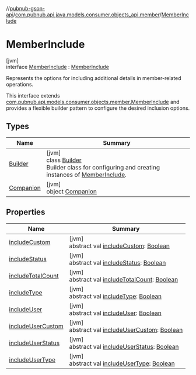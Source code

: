 //[pubnub-gson-api](../../../index.md)/[com.pubnub.api.java.models.consumer.objects_api.member](../index.md)/[MemberInclude](index.md)

# MemberInclude

[jvm]\
interface [MemberInclude](index.md) : [MemberInclude](../../../../../pubnub-kotlin/pubnub-kotlin-core-api/pubnub-kotlin-core-api/com.pubnub.api.models.consumer.objects.member/-member-include/index.md)

Represents the options for including additional details in member-related operations.

This interface extends [com.pubnub.api.models.consumer.objects.member.MemberInclude](../../../../../pubnub-kotlin/pubnub-kotlin-core-api/pubnub-kotlin-core-api/com.pubnub.api.models.consumer.objects.member/-member-include/index.md) and provides a flexible builder pattern to configure the desired inclusion options.

## Types

| Name | Summary |
|---|---|
| [Builder](-builder/index.md) | [jvm]<br>class [Builder](-builder/index.md)<br>Builder class for configuring and creating instances of [MemberInclude](index.md). |
| [Companion](-companion/index.md) | [jvm]<br>object [Companion](-companion/index.md) |

## Properties

| Name | Summary |
|---|---|
| [includeCustom](../../com.pubnub.api.java.models.consumer.objects_api.membership/-membership-include/index.md#1088297531%2FProperties%2F126356644) | [jvm]<br>abstract val [includeCustom](../../com.pubnub.api.java.models.consumer.objects_api.membership/-membership-include/index.md#1088297531%2FProperties%2F126356644): [Boolean](https://kotlinlang.org/api/core/kotlin-stdlib/kotlin/-boolean/index.html) |
| [includeStatus](../../com.pubnub.api.java.models.consumer.objects_api.membership/-membership-include/index.md#169752794%2FProperties%2F126356644) | [jvm]<br>abstract val [includeStatus](../../com.pubnub.api.java.models.consumer.objects_api.membership/-membership-include/index.md#169752794%2FProperties%2F126356644): [Boolean](https://kotlinlang.org/api/core/kotlin-stdlib/kotlin/-boolean/index.html) |
| [includeTotalCount](../../com.pubnub.api.java.models.consumer.objects_api.membership/-membership-include/index.md#-1325884607%2FProperties%2F126356644) | [jvm]<br>abstract val [includeTotalCount](../../com.pubnub.api.java.models.consumer.objects_api.membership/-membership-include/index.md#-1325884607%2FProperties%2F126356644): [Boolean](https://kotlinlang.org/api/core/kotlin-stdlib/kotlin/-boolean/index.html) |
| [includeType](../../com.pubnub.api.java.models.consumer.objects_api.membership/-membership-include/index.md#-928144814%2FProperties%2F126356644) | [jvm]<br>abstract val [includeType](../../com.pubnub.api.java.models.consumer.objects_api.membership/-membership-include/index.md#-928144814%2FProperties%2F126356644): [Boolean](https://kotlinlang.org/api/core/kotlin-stdlib/kotlin/-boolean/index.html) |
| [includeUser](index.md#-135233893%2FProperties%2F126356644) | [jvm]<br>abstract val [includeUser](index.md#-135233893%2FProperties%2F126356644): [Boolean](https://kotlinlang.org/api/core/kotlin-stdlib/kotlin/-boolean/index.html) |
| [includeUserCustom](index.md#221044138%2FProperties%2F126356644) | [jvm]<br>abstract val [includeUserCustom](index.md#221044138%2FProperties%2F126356644): [Boolean](https://kotlinlang.org/api/core/kotlin-stdlib/kotlin/-boolean/index.html) |
| [includeUserStatus](index.md#-697500599%2FProperties%2F126356644) | [jvm]<br>abstract val [includeUserStatus](index.md#-697500599%2FProperties%2F126356644): [Boolean](https://kotlinlang.org/api/core/kotlin-stdlib/kotlin/-boolean/index.html) |
| [includeUserType](index.md#1734636929%2FProperties%2F126356644) | [jvm]<br>abstract val [includeUserType](index.md#1734636929%2FProperties%2F126356644): [Boolean](https://kotlinlang.org/api/core/kotlin-stdlib/kotlin/-boolean/index.html) |
